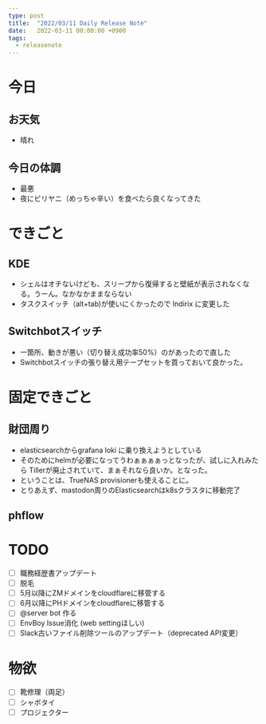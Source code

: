 ```yaml
---
type: post
title:  "2022/03/11 Daily Release Note"
date:   2022-03-11 00:00:00 +0900
tags:
  - releasenote
---
```

# 今日

## お天気

* 晴れ

## 今日の体調

* 最悪
* 夜にビリヤニ（めっちゃ辛い）を食べたら良くなってきた

# できごと

## KDE

* シェルはオチないけども、スリープから復帰すると壁紙が表示されなくなる。うーん。なかなかままならない
* タスクスイッチ（alt+tab)が使いにくかったので Indirix に変更した

## Switchbotスイッチ

* 一箇所、動きが悪い（切り替え成功率50%）のがあったので直した
* Switchbotスイッチの張り替え用テープセットを買っておいて良かった。

# 固定できごと

## 財団周り

* elasticsearchからgrafana loki に乗り換えようとしている
* そのためにhelmが必要になってうわぁぁぁぁっとなったが、試しに入れみたら Tillerが廃止されていて、まぁそれなら良いか。となった。
* ということは、TrueNAS provisionerも使えることに。
* とりあえず、mastodon周りのElasticsearchはk8sクラスタに移動完了

## phflow

# TODO 

- [ ] 職務経歴書アップデート
- [ ] 脱毛
- [ ] 5月以降にZMドメインをcloudflareに移管する
- [ ] 6月以降にPHドメインをcloudflareに移管する
- [ ] @server bot 作る
- [ ] EnvBoy Issue消化 (web settingほしい)
- [ ] Slack古いファイル削除ツールのアップデート（deprecated API変更）

# 物欲

- [ ] 靴修理（両足）
- [ ] シャボタイ
- [ ] プロジェクター
